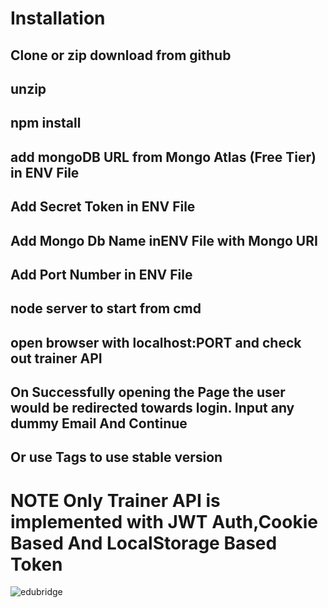 # Installation

## Clone or zip download from github
##  unzip
##  npm install
##  add mongoDB URL from Mongo Atlas (Free Tier) in ENV File
##  Add Secret Token in ENV File
##  Add Mongo Db Name inENV File with Mongo URI
##  Add Port Number in ENV File
##  node server to start from cmd
##  open browser with localhost:PORT and check out trainer API
##  On Successfully opening the Page the user would be redirected towards login. Input any dummy Email And Continue

## Or use Tags to use stable version

# NOTE Only Trainer API is implemented with JWT Auth,Cookie Based And LocalStorage Based Token

![edubridge](https://github.com/siddmegadeth/edubridge_node/assets/5025324/734d713a-c9ea-4962-9e31-c90937e63054)
